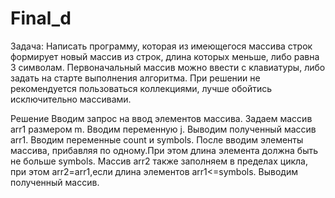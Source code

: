 # Final_d
Задача: Написать программу, которая из имеющегося массива строк формирует новый массив из строк, длина которых меньше, либо равна 3 символам.
Первоначальный массив можно ввести с клавиатуры, либо задать на старте выполнения алгоритма. При решении не рекомендуется пользоваться коллекциями,
лучше обойтись исключительно массивами.

Решение
Вводим запрос на ввод элементов массива.
Задаем массив arr1 размером m.
Вводим переменную j.
Выводим полученный массив arr1.
Вводим переменные count и symbols.
После вводим элементы массива, прибавляя по одному.При этом длина элемента должна быть не больше symbols.
 Массив arr2 также заполняем в пределах цикла, при этом arr2=arr1,если длина элементов arr1<=symbols.
 Выводим полученный массив.
